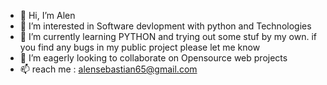 - 👋 Hi, I’m Alen
- 👀 I’m interested in Software devlopment with python and Technologies
- 🌱 I’m currently learning PYTHON and trying out some stuf by my own. if you find any bugs in my public project please let me know
- 💞️ I’m eagerly looking to collaborate on Opensource web projects
- 📫 reach me : alensebastian65@gmail.com

<!---
TYPE8723/TYPE8723 is a ✨ special ✨ repository because its `README.md` (this file) appears on your GitHub profile.
You can click the Preview link to take a look at your changes.
--->
